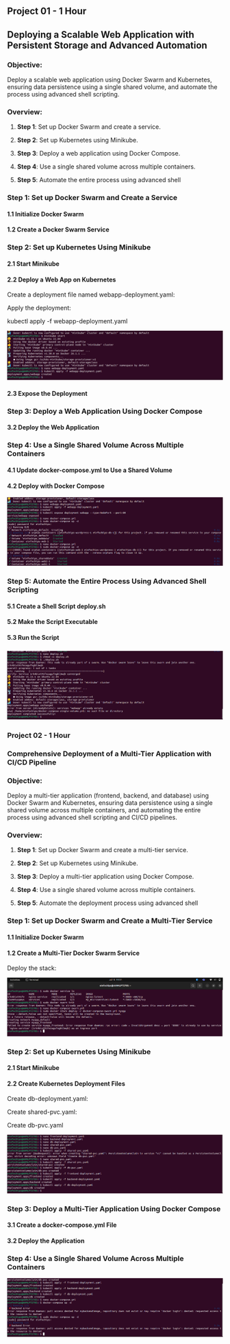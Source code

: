 **Project 01 - 1 Hour**
-----------------------

**Deploying a Scalable Web Application with Persistent Storage and Advanced Automation**
----------------------------------------------------------------------------------------

### **Objective:**

Deploy a scalable web application using Docker Swarm and Kubernetes,
ensuring data persistence using a single shared volume, and automate the
process using advanced shell scripting.

### **Overview:**

1.  **Step 1**: Set up Docker Swarm and create a service.

2.  **Step 2**: Set up Kubernetes using Minikube.

3.  **Step 3**: Deploy a web application using Docker Compose.

4.  **Step 4**: Use a single shared volume across multiple containers.

5.  **Step 5**: Automate the entire process using advanced shell
   

### **Step 1: Set up Docker Swarm and Create a Service**

#### **1.1 Initialize Docker Swarm**

#### **1.2 Create a Docker Swarm Service**

### **Step 2: Set up Kubernetes Using Minikube**

#### **2.1 Start Minikube**

#### **2.2 Deploy a Web App on Kubernetes**

Create a deployment file named webapp-deployment.yaml:

Apply the deployment:

kubectl apply -f webapp-deployment.yaml

![](.//media/image1.png)

#### **2.3 Expose the Deployment**

### **Step 3: Deploy a Web Application Using Docker Compose**

#### **3.2 Deploy the Web Application**

### **Step 4: Use a Single Shared Volume Across Multiple Containers**

#### **4.1 Update docker-compose.yml to Use a Shared Volume**

#### **4.2 Deploy with Docker Compose**

![](.//media/image2.png)

### **Step 5: Automate the Entire Process Using Advanced Shell Scripting**

#### **5.1 Create a Shell Script deploy.sh**

#### **5.2 Make the Script Executable**

#### **5.3 Run the Script**

### 

### ![](.//media/image3.png)

### 

### 

### **Project 02 - 1 Hour**

### **Comprehensive Deployment of a Multi-Tier Application with CI/CD Pipeline**

### **Objective:**

Deploy a multi-tier application (frontend, backend, and database) using
Docker Swarm and Kubernetes, ensuring data persistence using a single
shared volume across multiple containers, and automating the entire
process using advanced shell scripting and CI/CD pipelines.

### **Overview:**

1.  **Step 1**: Set up Docker Swarm and create a multi-tier service.

2.  **Step 2**: Set up Kubernetes using Minikube.

3.  **Step 3**: Deploy a multi-tier application using Docker Compose.

4.  **Step 4**: Use a single shared volume across multiple containers.

5.  **Step 5**: Automate the deployment process using advanced shell
 

### **Step 1: Set up Docker Swarm and Create a Multi-Tier Service**

#### **1.1 Initialize Docker Swarm**

#### **1.2 Create a Multi-Tier Docker Swarm Service**

Deploy the stack:

![](.//media/image4.png)

### 

### 

### **Step 2: Set up Kubernetes Using Minikube**

#### **2.1 Start Minikube**

#### **2.2 Create Kubernetes Deployment Files**

Create db-deployment.yaml:

Create shared-pvc.yaml:

Create db-pvc.yaml

![](.//media/image5.png)

### **Step 3: Deploy a Multi-Tier Application Using Docker Compose**

#### **3.1 Create a docker-compose.yml File**

#### **3.2 Deploy the Application**

### **Step 4: Use a Single Shared Volume Across Multiple Containers**

![](.//media/image6.png)